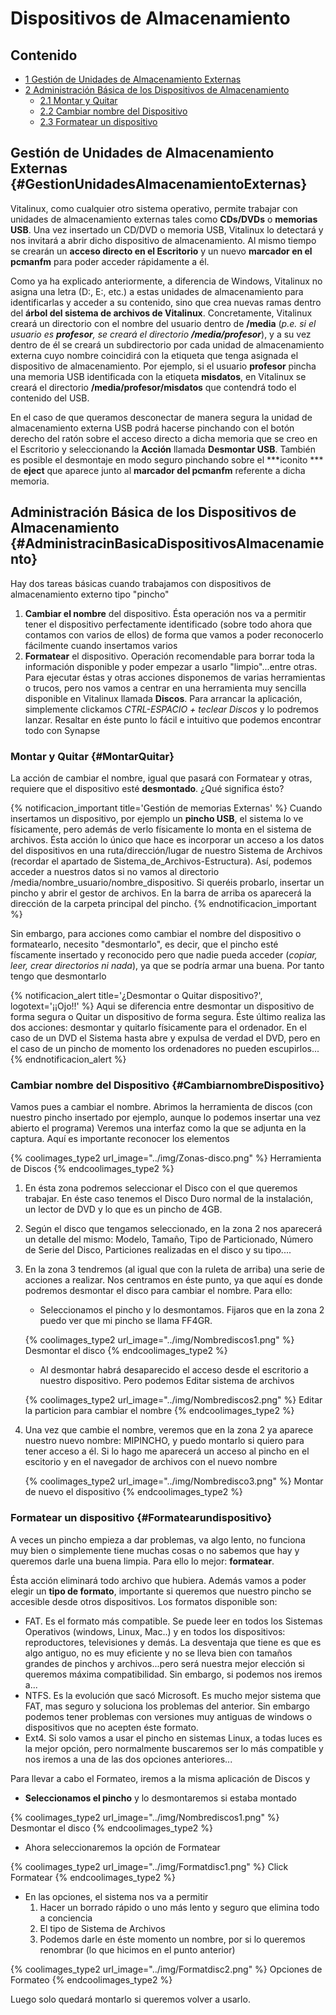 # Dispositivos de Almacenamiento

## Contenido

- [1 Gestión de Unidades de Almacenamiento Externas](#GestionUnidadesAlmacenamientoExternas)
- [2 Administración Básica de los Dispositivos de Almacenamiento](#AdministracinBasicaDispositivosAlmacenamiento)
    - [2.1 Montar y Quitar](#MontarQuitar)
    - [2.2 Cambiar nombre del Dispositivo](#CambiarnombreDispositivo)
    - [2.3 Formatear un dispositivo](#Formatearundispositivo)

## Gestión de Unidades de Almacenamiento Externas {#GestionUnidadesAlmacenamientoExternas}

Vitalinux, como cualquier otro sistema operativo, permite trabajar con unidades de almacenamiento externas tales como **CDs/DVDs** o **memorias USB**.  Una vez insertado un CD/DVD o memoria USB, Vitalinux lo detectará y nos invitará a abrir dicho dispositivo de almacenamiento.  Al mismo tiempo se crearán un **acceso directo en el Escritorio** y un nuevo **marcador en el pcmanfm** para poder acceder rápidamente a él.


Como ya ha explicado anteriormente, a diferencia de Windows, Vitalinux no asigna una letra (D:\, E:\, etc.) a estas unidades de almacenamiento para identificarlas y acceder a su contenido, sino que crea nuevas ramas dentro del **árbol del sistema de archivos de Vitalinux**.  Concretamente, Vitalinux creará un directorio con el nombre del usuario dentro de **/media** (*p.e. si el usuario es **profesor**, se creará el directorio **/media/profesor***), y a su vez dentro de él se creará un subdirectorio por cada unidad de almacenamiento externa cuyo nombre coincidirá con la etiqueta que tenga asignada el dispositivo de almacenamiento.  Por ejemplo, si el usuario **profesor** pincha una memoria USB identificada con la etiqueta **misdatos**, en Vitalinux se creará el directorio **/media/profesor/misdatos** que contendrá todo el contenido del USB.


En el caso de que queramos desconectar de manera segura la unidad de almacenamiento externa USB podrá hacerse pinchando con el botón derecho del ratón sobre el acceso directo a dicha memoria que se creo en el Escritorio y seleccionando la **Acción** llamada **Desmontar USB**.  También es posible el desmontaje en modo seguro pinchando sobre el ***iconito *** de **eject** que aparece junto al **marcador del pcmanfm** referente a dicha memoria.


## Administración Básica de los Dispositivos de Almacenamiento {#AdministracinBasicaDispositivosAlmacenamiento}

Hay dos tareas básicas cuando trabajamos con dispositivos de almacenamiento externo tipo "pincho"

1.  **Cambiar el nombre** del dispositivo. Ésta operación nos va a permitir tener el dispositivo perfectamente identificado (sobre todo ahora que contamos con varios de ellos) de forma que vamos a poder reconocerlo fácilmente cuando insertamos varios
1.  **Formatear** el dispositivo. Operación recomendable para borrar toda la información disponible y poder empezar a usarlo "limpio"...entre otras.
Para ejecutar éstas y otras acciones disponemos de varias herramientas o trucos, pero nos vamos a centrar en una herramienta muy sencilla disponible en Vitalinux llamada **Discos**. Para arrancar la aplicación, simplemente clickamos *CTRL-ESPACIO + teclear Discos* y lo podremos lanzar. Resaltar en éste punto lo fácil e intuitivo que podemos encontrar todo con Synapse


### Montar y Quitar {#MontarQuitar}

La acción de cambiar el nombre, igual que pasará con Formatear y otras, requiere que el dispositivo esté **desmontado**. ¿Qué significa ésto?

{% notificacion_important title='Gestión de memorias Externas' %}
Cuando insertamos un dispositivo, por ejemplo un <b>pincho USB</b>, el sistema lo ve físicamente, pero además de verlo físicamente lo monta en el sistema de archivos. Ésta acción lo único que hace es incorporar un acceso a los datos del dispositivos en una ruta/dirección/lugar de nuestro Sistema de Archivos (recordar el apartado de Sistema\_de\_Archivos-Estructura). Así, podemos acceder a nuestros datos si no vamos al directorio /media/nombre\_usuario/nombre\_dispositivo. Si queréis probarlo, insertar un pincho y abrir el gestor de archivos. En la barra de arriba os aparecerá la dirección de la carpeta principal del pincho.
{% endnotificacion_important %}

Sin embargo, para acciones como cambiar el nombre del dispositivo o formatearlo, necesito "desmontarlo", es decir, que el pincho esté físcamente insertado y reconocido pero que nadie pueda acceder (<i>copiar, leer, crear directorios ni nada</i>), ya que se podría armar una buena. Por tanto tengo que desmontarlo

{% notificacion_alert title='¿Desmontar o Quitar dispositivo?', logotext='¡¡Ojo!!' %}
Aqui se diferencia entre desmontar un dispositivo de forma segura o Quitar un dispositivo de forma segura. Éste último realiza las dos acciones: desmontar y quitarlo físicamente para el ordenador. En el caso de un DVD el Sistema hasta abre y expulsa de verdad el DVD, pero en el caso de un pincho de momento los ordenadores no pueden escupirlos...
{% endnotificacion_alert %}



### Cambiar nombre del Dispositivo {#CambiarnombreDispositivo}

Vamos pues a cambiar el nombre. Abrimos la herramienta de discos (con nuestro pincho insertado por ejemplo, aunque lo podemos insertar una vez abierto el programa)
Veremos una interfaz como la que se adjunta en la captura. Aquí es importante reconocer los elementos

{% coolimages_type2 url_image="../img/Zonas-disco.png" %}
Herramienta de Discos
{% endcoolimages_type2 %}

1.  En ésta zona podremos seleccionar el Disco con el que queremos trabajar. En éste caso tenemos el Disco Duro normal de la instalación, un lector de DVD y lo que es un pincho de 4GB.
1.  Según el disco que tengamos seleccionado, en la zona 2 nos aparecerá un detalle del mismo: Modelo, Tamaño, Tipo de Particionado, Número de Serie del Disco, Particiones realizadas en el disco y su tipo....
1.  En la zona 3 tendremos (al igual que con la ruleta de arriba) una serie de acciones a realizar.
Nos centramos en éste punto, ya que aquí es donde podremos desmontar el disco para cambiar el nombre. Para ello:

    *  Seleccionamos el pincho y lo desmontamos. Fijaros que en la zona 2 puedo ver que mi pincho se llama FF4GR.

    {% coolimages_type2 url_image="../img/Nombrediscos1.png" %}
    Desmontar el disco
    {% endcoolimages_type2 %}

    *  Al desmontar habrá desaparecido el acceso desde el escritorio a nuestro dispositivo. Pero podemos Editar sistema de archivos 

    {% coolimages_type2 url_image="../img/Nombrediscos2.png" %}
    Editar la particion para cambiar el nombre
    {% endcoolimages_type2 %}

1.  Una vez que cambie el nombre, veremos que en la zona 2 ya aparece nuestro nuevo nombre: MIPINCHO, y puedo montarlo si quiero para tener acceso a él. Si lo hago me aparecerá un acceso al pincho en el escitorio y en el navegador de archivos con el nuevo nombre

    {% coolimages_type2 url_image="../img/Nombredisco3.png" %}
    Montar de nuevo el dispositivo
    {% endcoolimages_type2 %}

### Formatear un dispositivo {#Formatearundispositivo}

A veces un pincho empieza a dar problemas, va algo lento, no funciona muy bien o simplemente tiene muchas cosas o no sabemos que hay y queremos darle una buena limpia. Para ello lo mejor: **formatear**.

Ésta acción eliminará todo archivo que hubiera. Además vamos a poder elegir un **tipo de formato**, importante si queremos que nuestro pincho se accesible desde otros dispositivos. Los formatos disponible son:

-  FAT. Es el formato más compatible. Se puede leer en todos los Sistemas Operativos (windows, Linux, Mac..) y en todos los dispositivos: reproductores, televisiones y demás. La desventaja que tiene es que es algo antiguo, no es muy eficiente y no se lleva bien con tamaños grandes de pinchos y archivos...pero será nuestra mejor elección si queremos máxima compatibilidad. Sin embargo, si podemos nos iremos a...
-  NTFS. Es la evolución que sacó Microsoft. Es mucho mejor sistema que FAT, mas seguro y soluciona los problemas del anterior. Sin embargo podemos tener problemas con versiones muy antiguas de windows o dispositivos que no acepten éste formato. 
-  Ext4. Si solo vamos a usar el pincho en sistemas Linux, a todas luces es la mejor opción, pero normalmente buscaremos ser lo más compatible y nos iremos a una de las dos opciones anteriores...

Para llevar a cabo el Formateo, iremos a la misma aplicación de Discos y

*  **Seleccionamos el pincho** y lo desmontaremos si estaba montado

{% coolimages_type2 url_image="../img/Nombrediscos1.png" %}
Desmontar el disco
{% endcoolimages_type2 %}

*  Ahora seleccionaremos la opción de Formatear

{% coolimages_type2 url_image="../img/Formatdisc1.png" %}
Click Formatear
{% endcoolimages_type2 %}

* En las opciones, el sistema nos va a permitir
    1.  Hacer un borrado rápido o uno más lento y seguro que elimina todo a conciencia
    1.  El tipo de Sistema de Archivos
    1.  Podemos darle en éste momento un nombre, por si lo queremos renombrar (lo que hicimos en el punto anterior)

{% coolimages_type2 url_image="../img/Formatdisc2.png" %}
Opciones de Formateo
{% endcoolimages_type2 %}

Luego solo quedará montarlo si queremos volver a usarlo.
